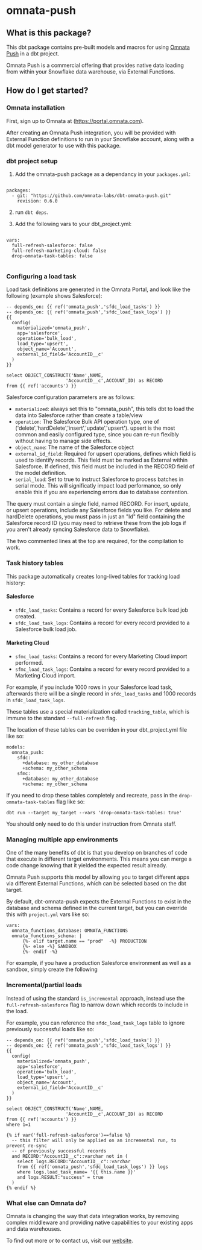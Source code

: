 # omnata-push

## What is this package?

This dbt package contains pre-built models and macros for using [Omnata Push](https://omnata.com) in a dbt project.

Omnata Push is a commercial offering that provides native data loading from within your Snowflake data warehouse, via External Functions.

## How do I get started?

### Omnata installation

First, sign up to Omnata at (https://portal.omnata.com).

After creating an Omnata Push integration, you will be provided with External Function definitions to run in your Snowflake account, along with a dbt model generator to use with this package.

### dbt project setup

1) Add the omnata-push package as a dependancy in your `packages.yml`:

```

packages:
  - git: "https://github.com/omnata-labs/dbt-omnata-push.git"
    revision: 0.6.0

```

2) run `dbt deps`.

3) Add the following vars to your dbt_project.yml:

```

vars:
  full-refresh-salesforce: false
  full-refresh-marketing-cloud: false
  drop-omnata-task-tables: false
  
```

### Configuring a load task

Load task definitions are generated in the Omnata Portal, and look like the following (example shows Salesforce):

```
-- depends_on: {{ ref('omnata_push','sfdc_load_tasks') }}
-- depends_on: {{ ref('omnata_push','sfdc_load_task_logs') }}
{{
  config(
    materialized='omnata_push',
    app='salesforce',
    operation='bulk_load',
    load_type='upsert',
    object_name='Account',
    external_id_field='AccountID__c'
  )
}}

select OBJECT_CONSTRUCT('Name',NAME,
                      'AccountID__c',ACCOUNT_ID) as RECORD
from {{ ref('accounts') }}

```

Salesforce configuration parameters are as follows:
- `materialized`: always set this to "omnata_push", this tells dbt to load the data into Salesforce rather than create a table/view
- `operation`: The Salesforce Bulk API operation type, one of ('delete','hardDelete','insert','update','upsert'). upsert is the most common and easily configured type, since you can re-run flexibly without having to manage side effects.
- `object_name`: The name of the Salesforce object
- `external_id_field`: Required for upsert operations, defines which field is used to identify records. This field must be marked as External within Salesforce. If defined, this field must be included in the RECORD field of the model definition.
- `serial_load`: Set to true to instruct Salesforce to process batches in serial mode. This will significatly impact load performance, so only enable this if you are experiencing errors due to database contention.

The query must contain a single field, named RECORD. For insert, update, or upsert operations, include any Salesforce fields you like. For delete and hardDelete operations, you must pass in just an "Id" field containing the Salesforce record ID (you may need to retrieve these from the job logs if you aren't already syncing Salesforce data to Snowflake).

The two commented lines at the top are required, for the compilation to work.

### Task history tables

This package automatically creates long-lived tables for tracking load history:

#### Salesforce
- `sfdc_load_tasks`: Contains a record for every Salesforce bulk load job created.
- `sfdc_load_task_logs`: Contains a record for every record provided to a Salesforce bulk load job.
#### Marketing Cloud
- `sfmc_load_tasks`: Contains a record for every Marketing Cloud import performed.
- `sfmc_load_task_logs`: Contains a record for every record provided to a Marketing Cloud import.

For example, if you include 1000 rows in your Salesforce load task, afterwards there will be a single record in `sfdc_load_tasks` and 1000 records in `sfdc_load_task_logs`.

These tables use a special materialization called `tracking_table`, which is immune to the standard `--full-refresh` flag.

The location of these tables can be overriden in your dbt_project.yml file like so:
```
models:
  omnata_push:
    sfdc:
      +database: my_other_database
      +schema: my_other_schema
    sfmc:
      +database: my_other_database
      +schema: my_other_schema
```

If you need to drop these tables completely and recreate, pass in the `drop-omnata-task-tables` flag like so:
```
dbt run --target my_target --vars 'drop-omnata-task-tables: true'
```
You should only need to do this under instruction from Omnata staff.

### Managing multiple app environments

One of the many benefits of dbt is that you develop on branches of code that execute in different target environments. This means you can merge a code change knowing that it yielded the expected result already.

Omnata Push supports this model by allowing you to target different apps via different External Functions, which can be selected based on the dbt target.

By default, dbt-omnata-push expects the External Functions to exist in the database and schema defined in the current target, but you can override this with `project.yml` vars like so:

```
vars:
  omnata_functions_database: OMNATA_FUNCTIONS
  omnata_functions_schema: |
      {%- elif target.name == "prod"  -%} PRODUCTION
      {%- else -%} SANDBOX
      {%- endif -%}
```

For example, if you have a production Salesforce environment as well as a sandbox, simply create the following
### Incremental/partial loads

Instead of using the standard `is_incremental` approach, instead use the `full-refresh-salesforce` flag to narrow down which records to include in the load.

For example, you can reference the `sfdc_load_task_logs` table to ignore previously successful loads like so:
```
-- depends_on: {{ ref('omnata_push','sfdc_load_tasks') }}
-- depends_on: {{ ref('omnata_push','sfdc_load_task_logs') }}
{{
  config(
    materialized='omnata_push',
    app='salesforce',
    operation='bulk_load',
    load_type='upsert',
    object_name='Account',
    external_id_field='AccountID__c'
  )
}}

select OBJECT_CONSTRUCT('Name',NAME,
                      'AccountID__c',ACCOUNT_ID) as RECORD
from {{ ref('accounts') }}
where 1=1

{% if var('full-refresh-salesforce')==false %}
  -- this filter will only be applied on an incremental run, to prevent re-sync
  -- of previously successful records
  and RECORD:"AccountID__c"::varchar not in (
    select logs.RECORD:"AccountID__c"::varchar 
    from {{ ref('omnata_push','sfdc_load_task_logs') }} logs
    where logs.load_task_name= '{{ this.name }}'
    and logs.RESULT:"success" = true
  )
{% endif %}

```

### What else can Omnata do?

Omnata is changing the way that data integration works, by removing complex middleware and providing native capabilities to your existing apps and data warehouses.

To find out more or to contact us, visit our [website](http://omnata.com).
